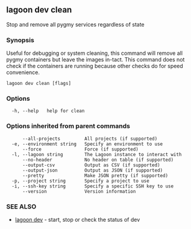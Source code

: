 ## lagoon dev clean

Stop and remove all pygmy services regardless of state

### Synopsis

Useful for debugging or system cleaning, this command will
remove all pygmy containers but leave the images in-tact.
This command does not check if the containers are running
because other checks do for speed convenience.

```
lagoon dev clean [flags]
```

### Options

```
  -h, --help   help for clean
```

### Options inherited from parent commands

```
      --all-projects         All projects (if supported)
  -e, --environment string   Specify an environment to use
      --force                Force (if supported)
  -l, --lagoon string        The Lagoon instance to interact with
      --no-header            No header on table (if supported)
      --output-csv           Output as CSV (if supported)
      --output-json          Output as JSON (if supported)
      --pretty               Make JSON pretty (if supported)
  -p, --project string       Specify a project to use
  -i, --ssh-key string       Specify a specific SSH key to use
      --version              Version information
```

### SEE ALSO

* [lagoon dev](lagoon_dev.md)	 - start, stop or check the status of dev

